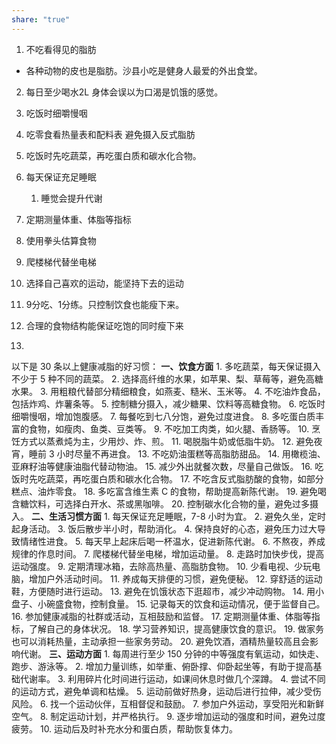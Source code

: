 ```yaml
---
share: "true"
---
```




1. 不吃看得见的脂肪
- 各种动物的皮也是脂肪。沙县小吃是健身人最爱的外出食堂。
2. 每日至少喝水2L
	身体会误以为口渴是饥饿的感觉。
3. 吃饭时细嚼慢咽

 4. 吃零食看热量表和配料表
	 避免摄入反式脂肪
5. 吃饭时先吃蔬菜，再吃蛋白质和碳水化合物。
6. 每天保证充足睡眠
	1. 睡觉会提升代谢
7. 定期测量体重、体脂等指标
8. 使用拳头估算食物
9. 爬楼梯代替坐电梯
10. 选择自己喜欢的运动，能坚持下去的运动
11. 9分吃、1分练。只控制饮食也能瘦下来。
12. 合理的食物结构能保证吃饱的同时瘦下来
13. 






以下是 30 条以上健康减脂的好习惯： **一、饮食方面** 1. 多吃蔬菜，每天保证摄入不少于 5 种不同的蔬菜。 2. 选择高纤维的水果，如苹果、梨、草莓等，避免高糖水果。 3. 用粗粮代替部分精细粮食，如燕麦、糙米、玉米等。 4. 不吃油炸食品，包括炸鸡、炸薯条等。 5. 控制糖分摄入，减少糖果、饮料等高糖食物。 6. 吃饭时细嚼慢咽，增加饱腹感。 7. 每餐吃到七八分饱，避免过度进食。 8. 多吃蛋白质丰富的食物，如瘦肉、鱼类、豆类等。 9. 不吃加工肉类，如火腿、香肠等。 10. 烹饪方式以蒸煮炖为主，少用炒、炸、煎。 11. 喝脱脂牛奶或低脂牛奶。 12. 避免夜宵，睡前 3 小时尽量不再进食。 13. 不吃奶油蛋糕等高脂肪甜品。 14. 用橄榄油、亚麻籽油等健康油脂代替动物油。 15. 减少外出就餐次数，尽量自己做饭。 16. 吃饭时先吃蔬菜，再吃蛋白质和碳水化合物。 17. 不吃含反式脂肪酸的食物，如部分糕点、油炸零食。 18. 多吃富含维生素 C 的食物，帮助提高新陈代谢。 19. 避免喝含糖饮料，可选择白开水、茶或黑咖啡。 20. 控制碳水化合物的量，避免过多摄入。 **二、生活习惯方面** 1. 每天保证充足睡眠，7-8 小时为宜。 2. 避免久坐，定时起身活动。 3. 饭后散步半小时，帮助消化。 4. 保持良好的心态，避免压力过大导致情绪性进食。 5. 每天早上起床后喝一杯温水，促进新陈代谢。 6. 不熬夜，养成规律的作息时间。 7. 爬楼梯代替坐电梯，增加运动量。 8. 走路时加快步伐，提高运动强度。 9. 定期清理冰箱，去除高热量、高脂肪食物。 10. 少看电视、少玩电脑，增加户外活动时间。 11. 养成每天排便的习惯，避免便秘。 12. 穿舒适的运动鞋，方便随时进行运动。 13. 避免在饥饿状态下逛超市，减少冲动购物。 14. 用小盘子、小碗盛食物，控制食量。 15. 记录每天的饮食和运动情况，便于监督自己。 16. 参加健康减脂的社群或活动，互相鼓励和监督。 17. 定期测量体重、体脂等指标，了解自己的身体状况。 18. 学习营养知识，提高健康饮食的意识。 19. 做家务也可以消耗热量，主动承担一些家务劳动。 20. 避免饮酒，酒精热量较高且会影响代谢。 **三、运动方面** 1. 每周进行至少 150 分钟的中等强度有氧运动，如快走、跑步、游泳等。 2. 增加力量训练，如举重、俯卧撑、仰卧起坐等，有助于提高基础代谢率。 3. 利用碎片化时间进行运动，如课间休息时做几个深蹲。 4. 尝试不同的运动方式，避免单调和枯燥。 5. 运动前做好热身，运动后进行拉伸，减少受伤风险。 6. 找一个运动伙伴，互相督促和鼓励。 7. 参加户外运动，享受阳光和新鲜空气。 8. 制定运动计划，并严格执行。 9. 逐步增加运动的强度和时间，避免过度疲劳。 10. 运动后及时补充水分和蛋白质，帮助恢复体力。